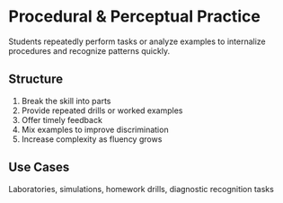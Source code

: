 # Procedural & Perceptual Practice

Students repeatedly perform tasks or analyze examples to internalize procedures and recognize patterns quickly.

## Structure
1. Break the skill into parts
2. Provide repeated drills or worked examples
3. Offer timely feedback
4. Mix examples to improve discrimination
5. Increase complexity as fluency grows

## Use Cases
Laboratories, simulations, homework drills, diagnostic recognition tasks
